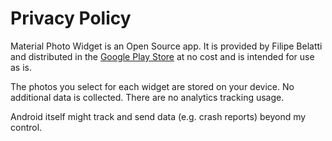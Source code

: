 # Privacy Policy

Material Photo Widget is an Open Source app. It is provided by Filipe Belatti and distributed in the [Google Play Store](https://play.google.com/store/apps/details?id=com.fibelatti.photowidget) at no cost and is intended for use as is.

The photos you select for each widget are stored on your device. No additional data is collected. There are no analytics tracking usage.

Android itself might track and send data (e.g. crash reports) beyond my control.
